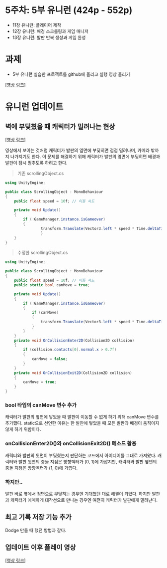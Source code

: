 # 5주차: 5부 유니런 (424p - 552p)

- 11장 유니런: 플레이어 제작
- 12장 유니런: 배경 스크롤링과 게임 매니저
- 13장 유니런: 발판 반복 생성과 게임 완성

# 과제

- 5부 유니런 실습한 프로젝트를 github에 올리고 실행 영상 올리기

[[영상 링크]](https://drive.google.com/file/d/1hgjKBoDHcTM5x3OEqT2KuSCtEKRk6ab0/view?usp=sharing)

# 유니런 업데이트

## 벽에 부딪쳤을 때 캐릭터가 밀려나는 현상

[[영상 링크]](https://drive.google.com/file/d/1PH7gD6o1sAzT0iZ8J8Z3rMX8SRBujImR/view?usp=sharing)

영상에서 보이는 것처럼 캐릭터가 발판의 옆면에 부딪히면 점점 밀려나며, 카메라 밖까지 나가지기도 한다. 이 문제를 해결하기 위해 캐릭터가 발판의 옆면에 부딪히면 배경과 발판이 잠시 멈추도록 하려고 한다.

> 기존 scrollingObject.cs
> 

```csharp
using UnityEngine;

public class ScrollingObject : MonoBehaviour
{
    public float speed = 10f; // 이동 속도

    private void Update()
    {
        if (!GameManager.instance.isGameover)
        {
                transform.Translate(Vector3.left * speed * Time.deltaTime);
				}
    }
}
```

> 수정한 scrollingObject.cs
> 

```csharp
using UnityEngine;

public class ScrollingObject : MonoBehaviour
{
    public float speed = 10f; // 이동 속도
    public static bool canMove = true;

    private void Update()
    {
        if (!GameManager.instance.isGameover)
        {
            if (canMove)
            {
                transform.Translate(Vector3.left * speed * Time.deltaTime);
            }
        }
    }
    private void OnCollisionEnter2D(Collision2D collision)
    {
        if (collision.contacts[0].normal.x > 0.7f)
        {
            canMove = false;
        }
    }
    private void OnCollisionExit2D(Collision2D collision)
    {
        canMove = true;
    }
}
```

### bool 타입의 canMove 변수 추가

캐릭터가 발판의 옆면에 닿았을 때 발판이 이동할 수 없게 하기 위해 canMove 변수를 추가했다. static으로 선언한 이유는 한 발판에 닿았을 때 모든 발판과 배경이 움직이지 않게 하기 위함이다.

### onCollisionEnter2D()와 onCollisionExit2D() 메소드 활용

캐릭터와 발판의 윗면이 부딪혔는지 판단하는 코드에서 아이디어를 그대로 가져왔다. 캐릭터와 발판 윗면의 충돌 지점은 방향벡터가 (0, 1)에 가깝지만, 캐릭터와 발판 옆면의 충돌 지점은 방향벡터가 (1, 0)에 가깝다.

### 하지만..

발판 바로 옆에서 정면으로 부딪히는 경우엔 기대했던 대로 해결이 되었다. 하지만 발판과 캐릭터가 애매하게 대각선으로 만나는 경우엔 여전히 캐릭터가 발판에게 밀려난다.

## 최고 기록 저장 기능 추가

Dodge 만들 때 했던 방법과 같다.

## 업데이트 이후 플레이 영상

[[영상 링크]](https://drive.google.com/file/d/1wgGDigX5jWjktlyQ_XMPv3ubZByqLp4k/view?usp=sharing)